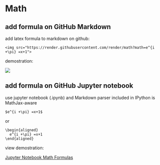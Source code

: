 # Math

## add formula on GitHub Markdown
add latex formula to markdown on github:
```
<img src="https://render.githubusercontent.com/render/math?math=e^{i +\pi} =x+1">
```

demostration:

<img src="https://render.githubusercontent.com/render/math?math=e^{i +\pi} =x+1">


## add formula on GitHub Jupyter notebook
use jupyter notebook (.ipynb) and Markdown parser included in IPython is MathJax-aware

```
$e^{i +\pi} =x+1$
```

or

```
\begin{aligned}
  e^{i +\pi} =x+1
\end{aligned}
```

view demostration:

[Jupyter Notebook Math Formulas](MathJax.ipynb)
